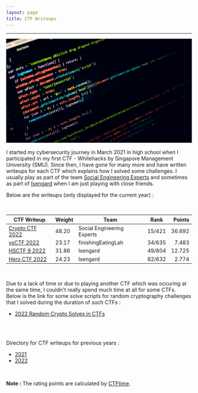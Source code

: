 ```yaml
---
layout: page
title: CTF Writeups
---
```

<hr/>

![CTF Writeups Main Page](/assets/img/ctfImages/misc/homePageImage.png)

I started my cybersecurity journey in March 2021 in high school when I participated in my first CTF - Whitehacks by Singapore Management University (SMU). Since then, I have gone for many more and have written writeups for each CTF which explains how I solved some challenges. I usually play as part of the team <a href="https://ctftime.org/team/151372" target="_blank">Social Engineering Experts</a> and sometimes as part of <a href="https://ctftime.org/team/78268" target="_blank">Isengard</a> when I am just playing with close friends.

Below are the writeups (only displayed for the current year) :

<br/>

| CTF Writeup | Weight | Team | Rank | Points | 
| ------------- |  --- | --- | ------ | -----: |
|[Crypto CTF 2022](https://angmar2722.github.io/CTFwriteups/2022/cryptoctf2022/) | 48.20 | Social Engineering Experts	 | 15/421 | 36.692 |
|[vsCTF 2022](https://angmar2722.github.io/CTFwriteups/2022/vsctf2022/) | 23.17 | finishingEatingLah	 | 34/635 | 7.483 |
|[HSCTF 9 2022](https://angmar2722.github.io/CTFwriteups/2022/hsctf2022/) | 31.86 | Isengard | 49/804 | 12.725 |
|[Hero CTF 2022](https://angmar2722.github.io/CTFwriteups/2022/hero2022/) | 24.23 | Isengard | 82/632 | 2.774 |

<br/>

Due to a lack of time or due to playing another CTF which was occuring at the same time, I couldn't really spend much time at all for some CTFs. Below is the link for some solve scripts for random cryptography challenges that I solved during the duration of such CTFs :

- <a href="https://angmar2722.github.io/CTFwriteups/2022/randomCTFs2022/">2022 Random Crypto Solves in CTFs</a>

<br/>

<br/>

Directory for CTF writeups for previous years :

- <a href="https://angmar2722.github.io/CTFwriteups/YearList/2021/">2021</a>
- <a href="https://angmar2722.github.io/CTFwriteups/YearList/2021/">2022</a>

<br/>

**Note :** The rating points are calculated by <a href="https://ctftime.org/rating-formula/" target="_blank">CTFtime</a>.

<!-- **Note :** My writeups for when I play a CTF completely on my own can be found <a href="https://angmar2722.github.io/CTFwriteups/oneOffOrSoloWriteups" target="_blank">here</a>. -->



